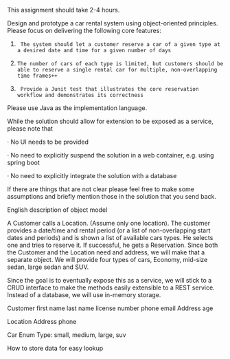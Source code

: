 This assignment should take 2-4 hours.

Design and prototype a car rental system using object-oriented principles. Please focus on delivering the following core features:

 

1.      The system should let a customer reserve a car of a given type at a desired date and time for a given number of days

2.     The number of cars of each type is limited, but customers should be able to reserve a single rental car for multiple, non-overlapping time frames++

3.      Provide a Junit test that illustrates the core reservation workflow and demonstrates its correctness

 

Please use Java as the implementation language.

 

While the solution should allow for extension to be exposed as a service, please note that

 

·        No UI needs to be provided

·        No need to explicitly suspend the solution in a web container, e.g. using spring boot

·        No need to explicitly integrate the solution with a database

 

If there are things that are not clear please feel free to make some assumptions and briefly mention those in the solution that you send back.


English description of object model

A Customer calls a Location. (Assume only one location). The customer provides a date/time and rental period (or a list of non-overlapping start dates and periods) and is shown a list of available cars types. He selects one and tries to reserve it. If successful, he gets a Reservation. Since both the Customer and the Location need and address, we will make that a separate object. 
We will provide four types of cars, Economy, mid-size sedan, large sedan and SUV. 

Since the goal is to eventually expose this as a service, we will stick to a CRUD interface to make the methods easily extensible to a REST service. Instead of a database, we will use in-memory storage. 

Customer 
first name
last name
license number
phone
email
Address
age

Location 
Address
phone

Car
Enum Type: small, medium, large, suv

How to store data for easy lookup





